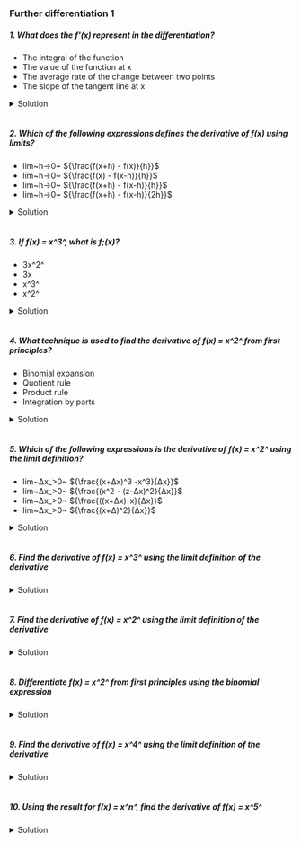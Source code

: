 ### Further differentiation 1

##### 1. What does the f'(x) represent in the differentiation?

- The integral of the function
- The value of the function at x
- The average rate of the change between two points
- The slope of the tangent line at x

<details>
  <summary>Solution</summary>

The correct answer is:

**The slope of the tangent line at x**

\( f'(x) \) represents the **instantaneous rate of change** of the function at \( x \), which is the **slope of the tangent line** to the curve at that point.

  </br>

</details>

</br>

##### 2. Which of the following expressions defines the derivative of f(x) using limits?

- lim~h->0~ ${\frac{f(x+h) - f(x)}{h}}$
- lim~h->0~ ${\frac{f(x) - f(x-h)}{h}}$
- lim~h->0~ ${\frac{f(x+h) - f(x-h)}{h}}$
- lim~h->0~ ${\frac{f(x+h) - f(x-h)}{2h}}$

<details>

  <summary>Solution</summary>

The correct answer is:

**\(\lim\_{{h \to 0}} \frac{f(x+h) - f(x)}{h}\)**

This is the **definition of the derivative** of \( f(x) \) using limits. It represents the **instantaneous rate of change** of \( f(x) \) at \( x \), which is also the slope of the tangent line to the curve at that point.

Explanation of the other options:

- **\(\lim\_{{h \to 0}} \frac{f(x) - f(x-h)}{h}\)**:

  - This is similar to the correct definition but written in terms of backward differences. It is not the standard definition.

- **\(\lim\_{{h \to 0}} \frac{f(x+h) - f(x-h)}{h}\)**:

  - This expression is incorrect because it does not properly take the limit as \( h \to 0 \) in the standard form.

- **\(\lim\_{{h \to 0}} \frac{f(x+h) - f(x-h)}{2h}\)**:
  - This is the **symmetric difference quotient**, an approximation for the derivative, but not its exact definition.

Thus, the first option is the correct definition of the derivative using limits. 🚀

  </br>

</details>

</br>

##### 3. If f(x) = x^3^, what is f;(x)?

- 3x^2^
- 3x
- x^3^
- x^2^

<details>
  <summary>Solution</summary>

Given the function:
\[
f(x) = x^3
\]

To find \( f'(x) \), we use the **power rule** of differentiation:

\[
\frac{d}{dx} x^n = n x^{n-1}
\]

Applying this rule:

\[
f'(x) = 3x^{3-1} = 3x^2
\]

Correct Answer:

✅ **3x²**

  </br>

</details>

</br>

##### 4. What technique is used to find the derivative of f(x) = x^2^ from first principles?

- Binomial expansion
- Quotient rule
- Product rule
- Integration by parts

<details>
  <summary>Solution</summary>

The correct answer is:

✅ **Binomial expansion**

### Explanation:

To find the derivative of \( f(x) = x^2 \) **from first principles**, we use the **definition of the derivative**:

\[
f'(x) = \lim\_{{h \to 0}} \frac{f(x+h) - f(x)}{h}
\]

Substituting \( f(x) = x^2 \):

\[
f'(x) = \lim\_{{h \to 0}} \frac{(x+h)^2 - x^2}{h}
\]

Expanding \( (x+h)^2 \) using **binomial expansion**:

\[
(x+h)^2 = x^2 + 2xh + h^2
\]

Now, substitute back:

\[
f'(x) = \lim\_{{h \to 0}} \frac{x^2 + 2xh + h^2 - x^2}{h}
\]

\[
= \lim\_{{h \to 0}} \frac{2xh + h^2}{h}
\]

Factor out \( h \):

\[
= \lim\_{{h \to 0}} (2x + h)
\]

As \( h \to 0 \), we get:

\[
f'(x) = 2x
\]

### Why the other options are incorrect:

- **Quotient Rule**: Used for functions of the form \( \frac{f(x)}{g(x)} \), which is not applicable here.
- **Product Rule**: Used when differentiating a product of two functions, but \( x^2 \) is a single function.
- **Integration by Parts**: This is an integration technique, not differentiation.

Thus, **binomial expansion** is the correct technique when differentiating \( f(x) = x^2 \) from first principles. 🚀e

  </br>

</details>

</br>

##### 5. Which of the following expressions is the derivative of f(x) = x^2^ using the limit definition?

- lim~Δx\_>0~ ${\frac{(x+Δx)^3 -x^3}{Δx}}$
- lim~Δx\_>0~ ${\frac{(x^2 - (z-Δx)^2}{Δx}}$
- lim~Δx\_>0~ ${\frac{((x+Δx)-x}{Δx}}$
- lim~Δx\_>0~ ${\frac{(x+Δ)^2}{Δx}}$

<details>
  <summary>Solution</summary>

The correct expression that represents the derivative of \( f(x) = x^2 \) using the **limit definition of a derivative** is:

✅
\[
\lim\_{\Delta x \to 0} \frac{(x+\Delta x)^2 - x^2}{\Delta x}
\]

However, none of the given options seem to be exactly correct. Let's analyze them:

1. **\(\lim\_{\Delta x \to 0} \frac{(x+\Delta x)^3 - x^3}{\Delta x}\)**

   - Incorrect. This is the derivative definition for \( f(x) = x^3 \), not \( x^2 \).

2. **\(\lim\_{\Delta x \to 0} \frac{x^2 - (z-\Delta x)^2}{\Delta x}\)**

   - Incorrect. This does not match the standard limit definition of the derivative.

3. **\(\lim\_{\Delta x \to 0} \frac{( (x+\Delta x) - x )}{\Delta x}\)**

   - Incorrect. This simplifies to \( \frac{\Delta x}{\Delta x} = 1 \), which is not the derivative of \( x^2 \).

4. **\(\lim\_{\Delta x \to 0} \frac{(x+\Delta)^2}{\Delta x}\)**
   - Incorrect. It should be **\(\frac{(x+\Delta x)^2 - x^2}{\Delta x}\)** instead.

Correct Limit Definition for \( f(x) = x^2 \):

\[
f'(x) = \lim\_{\Delta x \to 0} \frac{(x+\Delta x)^2 - x^2}{\Delta x}
\]

Expanding \( (x+\Delta x)^2 \) using binomial expansion:

\[
= \lim\_{\Delta x \to 0} \frac{x^2 + 2x\Delta x + (\Delta x)^2 - x^2}{\Delta x}
\]

\[
= \lim\_{\Delta x \to 0} \frac{2x\Delta x + (\Delta x)^2}{\Delta x}
\]

\[
= \lim\_{\Delta x \to 0} (2x + \Delta x)
\]

\[
= 2x
\]

Thus, **\( f'(x) = 2x \)**, but none of the answer choices match the correct limit definition exactly. If you have a formatting issue in your options, check for a choice similar to:

\[
\lim\_{\Delta x \to 0} \frac{(x+\Delta x)^2 - x^2}{\Delta x}
\]

  </br>

</details>

</br>

##### 6. Find the derivative of f(x) = x^3^ using the limit definition of the derivative

<details>
  <summary>Solution</summary>

To find the derivative of \( f(x) = x^3 \) using the **limit definition of a derivative**, we use:

\[
f'(x) = \lim\_{{h \to 0}} \frac{f(x+h) - f(x)}{h}
\]

Step 1: Substitute \( f(x) = x^3 \)

\[
f'(x) = \lim\_{{h \to 0}} \frac{(x+h)^3 - x^3}{h}
\]

Step 2: Expand \( (x+h)^3 \) using the **binomial expansion**:

\[
(x+h)^3 = x^3 + 3x^2h + 3xh^2 + h^3
\]

Step 3: Substitute back into the limit expression

\[
f'(x) = \lim\_{{h \to 0}} \frac{x^3 + 3x^2h + 3xh^2 + h^3 - x^3}{h}
\]

Step 4: Simplify the numerator

\[
f'(x) = \lim\_{{h \to 0}} \frac{3x^2h + 3xh^2 + h^3}{h}
\]

Factor out \( h \):

\[
f'(x) = \lim\_{{h \to 0}} (3x^2 + 3xh + h^2)
\]

Step 5: Take the limit as \( h \to 0 \)

\[
f'(x) = 3x^2 + 3x(0) + 0^2
\]

\[
f'(x) = 3x^2
\]

Final Answer:

\[
\mathbf{f'(x) = 3x^2}
\]

This confirms that the derivative of \( x^3 \) is **\( 3x^2 \)** using the first principles (limit definition of a derivative). 🚀

  </br>

</details>

</br>

##### 7. Find the derivative of f(x) = x^2^ using the limit definition of the derivative

<details>
  <summary>Solution</summary>

To find the derivative of \( f(x) = x^2 \) using the **limit definition of the derivative**, we use:

\[
f'(x) = \lim\_{{h \to 0}} \frac{f(x+h) - f(x)}{h}
\]

Step 1: Substitute \( f(x) = x^2 \)

\[
f'(x) = \lim\_{{h \to 0}} \frac{(x+h)^2 - x^2}{h}
\]

Step 2: Expand \( (x+h)^2 \) using the **binomial expansion**:

\[
(x+h)^2 = x^2 + 2xh + h^2
\]

Step 3: Substitute back into the limit expression

\[
f'(x) = \lim\_{{h \to 0}} \frac{x^2 + 2xh + h^2 - x^2}{h}
\]

Step 4: Simplify the numerator

\[
f'(x) = \lim\_{{h \to 0}} \frac{2xh + h^2}{h}
\]

Factor out \( h \):

\[
f'(x) = \lim\_{{h \to 0}} (2x + h)
\]

Step 5: Take the limit as \( h \to 0 \)

\[
f'(x) = 2x + 0
\]

\[
f'(x) = 2x
\]

Final Answer:

\[
\mathbf{f'(x) = 2x}
\]

This confirms that the derivative of \( x^2 \) is **\( 2x \)** using the **limit definition of a derivative**. 🚀

  </br>

</details>

</br>

##### 8. Differentiate f(x) = x^2^ from first principles using the binomial expression

<details>
  <summary>Solution</summary>

To differentiate \( f(x) = x^2 \) from **first principles** using the **binomial expansion**, we use the **limit definition of the derivative**:

\[
f'(x) = \lim\_{{h \to 0}} \frac{f(x+h) - f(x)}{h}
\]

**Step 1: Substitute \( f(x) = x^2 \)**

\[
f'(x) = \lim\_{{h \to 0}} \frac{(x+h)^2 - x^2}{h}
\]

**Step 2: Expand \( (x+h)^2 \) using the Binomial Theorem**

Using the **binomial expansion**:

\[
(x+h)^2 = x^2 + 2xh + h^2
\]
**Step 3: Substitute back into the limit expression**

\[
f'(x) = \lim\_{{h \to 0}} \frac{x^2 + 2xh + h^2 - x^2}{h}
\]
**Step 4: Simplify the numerator**

\[
= \lim\_{{h \to 0}} \frac{2xh + h^2}{h}
\]

Factor out \( h \):

\[
= \lim\_{{h \to 0}} (2x + h)
\]

**Step 5: Take the limit as \( h \to 0 \)**

\[
f'(x) = 2x + 0
\]

\[
f'(x) = 2x
\]

**Final Answer:**
\[
\mathbf{f'(x) = 2x}
\]

Thus, using **first principles** and the **binomial expansion**, we confirm that the derivative of \( x^2 \) is **\( 2x \)**. 🚀

  </br>

</details>

</br>

##### 9. Find the derivative of f(x) = x^4^ using the limit definition of the derivative

<details>
  <summary>Solution</summary>

To find the derivative of \( f(x) = x^4 \) using the **limit definition of a derivative**, we follow these steps:

**Step 1: Apply the Limit Definition**
The derivative is given by:

\[
f'(x) = \lim\_{{h \to 0}} \frac{f(x+h) - f(x)}{h}
\]

Substituting \( f(x) = x^4 \):

\[
f'(x) = \lim\_{{h \to 0}} \frac{(x+h)^4 - x^4}{h}
\]

**Step 2: Expand \( (x+h)^4 \) using the Binomial Theorem**
Using the **binomial expansion**:

\[
(x+h)^4 = x^4 + 4x^3h + 6x^2h^2 + 4xh^3 + h^4
\]

**Step 3: Substitute into the Limit Expression**
\[
f'(x) = \lim\_{{h \to 0}} \frac{x^4 + 4x^3h + 6x^2h^2 + 4xh^3 + h^4 - x^4}{h}
\]

Cancel out \( x^4 \):

\[
f'(x) = \lim\_{{h \to 0}} \frac{4x^3h + 6x^2h^2 + 4xh^3 + h^4}{h}
\]

**Step 4: Factor Out \( h \)**
\[
f'(x) = \lim\_{{h \to 0}} (4x^3 + 6x^2h + 4xh^2 + h^3)
\]

**Step 5: Take the Limit as \( h \to 0 \)**
Since \( h \to 0 \), all terms containing \( h \) vanish:

\[
f'(x) = 4x^3
\]

**Final Answer:**
\[
\mathbf{f'(x) = 4x^3}
\]

Thus, using the **limit definition of a derivative**, we have shown that the derivative of \( x^4 \) is **\( 4x^3 \)**. 🚀

  </br>

</details>

</br>

##### 10. Using the result for f(x) = x^n^, find the derivative of f(x) = x^5^

<details>
  <summary>Solution</summary>

To find the derivative of \( f(x) = x^5 \) using the **result from \( f(x) = x^n \)**, we apply the **power rule**, which we derived from the limit definition:

\[
\frac{d}{dx} x^n = n x^{n-1}
\]

### **Step 1: Identify \( n \)**

For \( f(x) = x^5 \), we have:

\[
n = 5
\]

### **Step 2: Apply the Power Rule**

\[
f'(x) = 5x^{5-1}
\]

\[
f'(x) = 5x^4
\]

### **Final Answer:**

\[
\mathbf{f'(x) = 5x^4}
\]

Thus, using the **power rule**, the derivative of \( x^5 \) is **\( 5x^4 \)**. 🚀

  </br>

</details>

</br>
